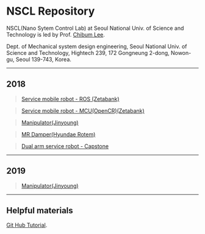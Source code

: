 # NSCL Repository

NSCL(Nano Sytem Control Lab) at Seoul National Univ. of Science and Technology is led by Prof. [Chibum Lee](http://msd.seoultech.ac.kr/department/prof/machinery/?togo=list&menu=4511&profidx=02452).


Dept. of Mechanical system design engineering, Seoul National Univ. of Science and Technology, Hightech 239, 172 Gongneung 2-dong, Nowon-gu, Seoul 139-743, Korea.

------------------

## 2018
> [Service mobile robot - ROS (Zetabank)](https://github.com/NSCL/zetabot_ros)

> [Service mobile robot - MCU(OpenCR)(Zetabank)](https://github.com/NSCL/zetabot_openCR)

> [Manipulator(Jinyoung)](https://github.com/changhee-Jung/manipulator_6dof.git)

> [MR Damper(Hyundae Rotem)](https://github.com/moamoamoa/mr_damper.git)

> [Dual arm service robot - Capstone](https://github.com/NSCL/dual-arm-service-robot.git)


------------------

## 2019

> [Manipulator(Jinyoung)](https://github.com/NSCL/jinyoung-manipulator)


------------------

## Helpful materials 

[Git Hub Tutorial](./another-page.html).


